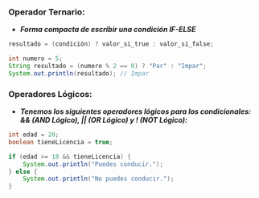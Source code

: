 ### Operador Ternario:

- ***Forma compacta de escribir una condición IF-ELSE***

```java
resultado = (condición) ? valor_si_true : valor_si_false;

int numero = 5;
String resultado = (numero % 2 == 0) ? "Par" : "Impar";
System.out.println(resultado); // Impar
```

### Operadores Lógicos:

- ***Tenemos los siguientes operadores lógicos para los condicionales: && (AND Lógico), || (OR Lógico) y ! (NOT Lógico):***

```java
int edad = 20;
boolean tieneLicencia = true;

if (edad >= 18 && tieneLicencia) {
    System.out.println("Puedes conducir.");
} else {
    System.out.println("No puedes conducir.");
}
```
